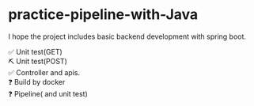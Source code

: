 # practice-pipeline-with-Java
I hope the project includes basic backend development with spring boot.

✅ Unit test(GET)  
⛏ Unit test(POST)  
✅ Controller and apis.  
❓ Build by docker  
❓ Pipeline( and unit test)
